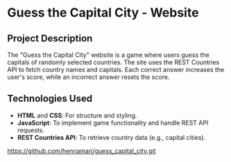 # Guess the Capital City - Website

## Project Description
The "Guess the Capital City" website is a game where users guess the capitals of randomly selected countries. The site uses the REST Countries API to fetch country names and capitals. Each correct answer increases the user's score, while an incorrect answer resets the score.

## Technologies Used
- **HTML** and **CSS**: For structure and styling.
- **JavaScript**: To implement game functionality and handle REST API requests.
- **REST Countries API**: To retrieve country data (e.g., capital cities).

https://github.com/hennamari/guess_capital_city.git
